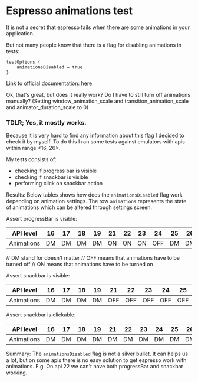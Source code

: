 # Espresso animations test

It is not a secret that espresso fails when there are some animations in your application.

But not many people know that there is a flag for disabling animations in tests:
```
testOptions {
    animationsDisabled = true
}
```
Link to official documentation: [here](https://google.github.io/android-gradle-dsl/current/com.android.build.gradle.internal.dsl.TestOptions.html#com.android.build.gradle.internal.dsl.TestOptions:animationsDisabled)

Ok, that's great, but does it really work? Do I have to still turn off animations manually? 
(Setting window_animation_scale and transition_animation_scale and animator_duration_scale to 0)

### TDLR; Yes, it mostly works.

Because it is very hard to find any information about this flag I decided to check it by myself.
To do this I ran some tests against emulators with apis within range <16, 26>.

My tests consists of:
- checking if progress bar is visible
- checking if snackbar is visible
- performing click on snackbar action

Results:
Below tables shows how does the `animationsDisabled` flag work depending on animation settings.
The row `animations` represents the state of animations which can be altered through settings screen.

Assert progressBar is visible:

| API level  | 16 | 17 | 18 | 19 | 21 | 22 | 23 | 24  | 25 | 26 |
|------------|----|----|----|----|----|----|----|-----|----|----|
| Animations | DM | DM | DM | DM | ON | ON | ON | OFF | DM | DM |

// DM stand for doesn't matter
// OFF means that animations have to be turned off
// ON means that animations have to be turned on

Assert snackbar is visible:

| API level  | 16 | 17 | 18 | 19 | 21  | 22  | 23  | 24  | 25  | 26  |
|------------|----|----|----|----|-----|-----|-----|-----|-----|-----|
| Animations | DM | DM | DM | DM | OFF | OFF | OFF | OFF | OFF | OFF |

Assert snackbar is clickable:

| API level  | 16 | 17 | 18 | 19 | 21  | 22  | 23  | 24  | 25  | 26  |
|------------|----|----|----|----|-----|-----|-----|-----|-----|-----|
| Animations | DM | DM | DM | DM | DM  | DM  | DM  | DM  | DM  | DM  |

Summary:
The `animationsDisabled` flag is not a silver bullet. It can helps us a lot, 
but on some apis there is no easy solution to get espresso work with animations. 
E.g. On api 22 we can't have both progressBar and snackbar working.